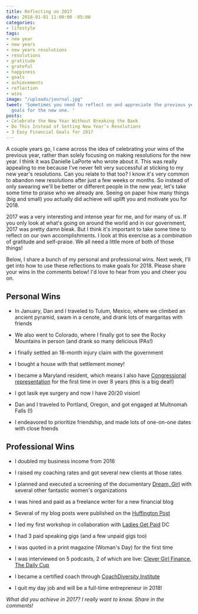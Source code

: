 ```yaml
---
title: Reflecting on 2017
date: 2018-01-01 11:00:00 -05:00
categories:
- lifestyle
tags:
- new year
- new years
- new years resolutions
- resolutions
- gratitude
- grateful
- happiness
- goals
- achievements
- reflection
- wins
image: "/uploads/journal.jpg"
tweet: 'Sometimes you need to reflect on and appreciate the previous year before setting
  goals for the new one. '
posts:
- Celebrate the New Year Without Breaking the Bank
- Do This Instead of Setting New Year’s Resolutions
- 3 Easy Financial Goals for 2017
---
```


A couple years go, I came across the idea of celebrating your wins of the previous year, rather than solely focusing on making resolutions for the new year. I think it was Danielle LaPorte who wrote about it. This was really appealing to me because I've never felt very successful at sticking to my new year's resolutions. Can you relate to that too? I know it's very common to abandon new resolutions after just a few weeks or months. So instead of only swearing we'll be better or different people in the new year, let's take some time to praise who we already are. Seeing on paper how many things (big and small) you actually did achieve will uplift you and motivate you for 2018.

2017 was a very interesting and intense year for me, and for many of us. If you only look at what's going on around the world and in our government, 2017 was pretty damn bleak. But I think it's important to take some time to reflect on our own accomplishments. I look at this exercise as a combination of gratitude and self-praise. We all need a little more of both of those things!

Below, I share a bunch of my personal and professional wins. Next week, I'll get into how to use these reflections to make goals for 2018. Please share your wins in the comments below! I'd love to hear from you and cheer you on.

## Personal Wins

* In January, Dan and I traveled to Tulum, Mexico, where we climbed an ancient pyramid, swam in a cenote, and drank lots of margaritas with friends

* We also went to Colorado, where I finally got to see the Rocky Mountains in person (and drank so many delicious IPAs!)

* I finally settled an 18-month injury claim with the government

* I bought a house with that settlement money!

* I became a Maryland resident, which means I also have [Congressional representation](https://statehood.dc.gov/) for the first time in over 8 years (this is a big deal!)

* I got lasik eye surgery and now I have 20/20 vision!

* Dan and I traveled to Portland, Oregon, and got engaged at Multnomah Falls (!)

* I endeavored to prioritize friendship, and made lots of one-on-one dates with close friends

## Professional Wins

* I doubled my business income from 2016

* I raised my coaching rates and got several new clients at those rates

* I planned and executed a screening of the documentary [Dream, Girl](http://dreamgirlfilm.com/) with several other fantastic women's organizations

* I was hired and paid as a freelance writer for a new financial blog

* Several of my blog posts were published on the [Huffington Post](https://www.huffingtonpost.com/entry/non-salary-perks-you-should-ask-for_us_59b6a316e4b0e4419674c351)

* I led my first workshop in collaboration with [Ladies Get Paid](http://www.ladiesgetpaid.com/) DC

* I had 3 paid speaking gigs (and a few unpaid gigs too)

* I was quoted in a print magazine (Woman's Day) for the first time

* I was interviewed on 5 podcasts, 2 of which are live: [Clever Girl Finance](https://www.clevergirlfinance.com/podcast-episodes/podcast-episode-52-lets-talk-about-financially-sound-wedding-planning-with-guest-maggie-germano), [The Daily Cup](http://www.simplifyyourpractice.com/episode34/)

* I became a certified coach through [CoachDiversity Institute](http://coachdiversity.com/)

* I quit my day job and will be a full-time entrepreneur in 2018!

*What did you achieve in 2017? I really want to know. Share in the comments!*